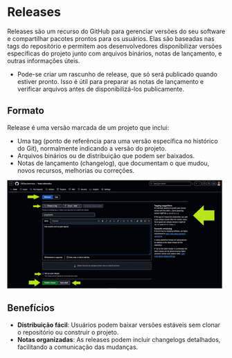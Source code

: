 # Releases

Releases são um recurso do GitHub para gerenciar versões do seu software e compartilhar pacotes prontos para os usuários. Elas são baseadas nas tags do repositório e permitem aos desenvolvedores disponibilizar versões específicas do projeto junto com arquivos binários, notas de lançamento, e outras informações úteis.

- Pode-se criar um rascunho de release, que só será publicado quando estiver pronto. Isso é útil para preparar as notas de lançamento e verificar arquivos antes de disponibilizá-los publicamente.

## Formato

Release é uma versão marcada de um projeto que inclui:

- Uma tag (ponto de referência para uma versão específica no histórico do Git), normalmente indicando a versão do projeto.
- Arquivos binários ou de distribuição que podem ser baixados.
- Notas de lançamento (changelog), que documentam o que mudou, novos recursos, melhorias ou correções.

![Release](../../img/release.png)

## Benefícios 

- **Distribuição fácil**: Usuários podem baixar versões estáveis sem clonar o repositório ou construir o projeto.
- **Notas organizadas**: As releases podem incluir changelogs detalhados, facilitando a comunicação das mudanças.